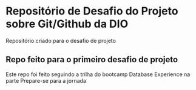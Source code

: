 # Repositório de Desafio do Projeto sobre Git/Github da DIO
Repositório criado para o desafio de projeto
## Repo feito para o primeiro desafio de projeto
Este repo foi feito seguindo a trilha do bootcamp Database Experience na parte Prepare-se para a jornada
